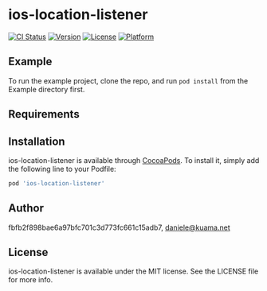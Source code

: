 # ios-location-listener

[![CI Status](https://img.shields.io/travis/fbfb2f898bae6a97bfc701c3d773fc661c15adb7/ios-location-listener.svg?style=flat)](https://travis-ci.org/fbfb2f898bae6a97bfc701c3d773fc661c15adb7/ios-location-listener)
[![Version](https://img.shields.io/cocoapods/v/ios-location-listener.svg?style=flat)](https://cocoapods.org/pods/ios-location-listener)
[![License](https://img.shields.io/cocoapods/l/ios-location-listener.svg?style=flat)](https://cocoapods.org/pods/ios-location-listener)
[![Platform](https://img.shields.io/cocoapods/p/ios-location-listener.svg?style=flat)](https://cocoapods.org/pods/ios-location-listener)

## Example

To run the example project, clone the repo, and run `pod install` from the Example directory first.

## Requirements

## Installation

ios-location-listener is available through [CocoaPods](https://cocoapods.org). To install
it, simply add the following line to your Podfile:

```ruby
pod 'ios-location-listener'
```

## Author

fbfb2f898bae6a97bfc701c3d773fc661c15adb7, daniele@kuama.net

## License

ios-location-listener is available under the MIT license. See the LICENSE file for more info.
